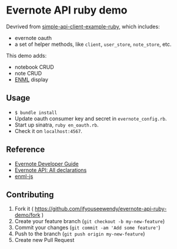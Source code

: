 # Evernote API ruby demo

Devrived from [simple-api-client-example-ruby](https://github.com/evernote/simple-api-client-example-ruby), which includes:

+ evernote oauth
+ a set of helper methods, like `client`, `user_store`, `note_store`, etc.

This demo adds:

+ notebook CRUD
+ note CRUD
+ [ENML](http://dev.evernote.com/doc/articles/enml.php) display


## Usage

+ `$ bundle install`
+ Update oauth consumer key and secret in `evernote_config.rb`.
+ Start up sinatra, `ruby en_oauth.rb`.
+ Check it on `localhost:4567`.

## Reference

+ [Evernote Developer Guide](http://dev.evernote.com/doc/start/ruby.php)
+ [Evernote API: All declarations](http://dev.evernote.com/doc/reference/)
+ [enml-js](https://github.com/wanasit/enml-js)

## Contributing

1. Fork it ( https://github.com/ifyouseewendy/evernote-api-ruby-demo/fork )
2. Create your feature branch (`git checkout -b my-new-feature`)
3. Commit your changes (`git commit -am 'Add some feature'`)
4. Push to the branch (`git push origin my-new-feature`)
5. Create new Pull Request
